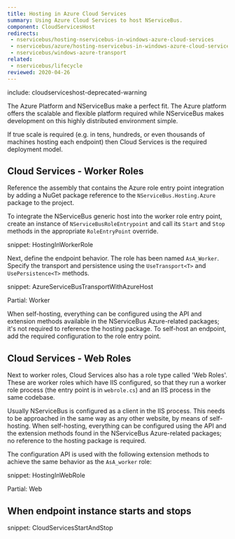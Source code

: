 ```yaml
---
title: Hosting in Azure Cloud Services
summary: Using Azure Cloud Services to host NServiceBus.
component: CloudServicesHost
redirects:
 - nservicebus/hosting-nservicebus-in-windows-azure-cloud-services
 - nservicebus/azure/hosting-nservicebus-in-windows-azure-cloud-services
 - nservicebus/windows-azure-transport
related:
 - nservicebus/lifecycle
reviewed: 2020-04-26
---
```


include: cloudserviceshost-deprecated-warning

The Azure Platform and NServiceBus make a perfect fit. The Azure platform offers the scalable and flexible platform required while NServiceBus makes development on this highly distributed environment simple.

If true scale is required (e.g. in tens, hundreds, or even thousands of machines hosting each endpoint) then Cloud Services is the required deployment model.

## Cloud Services - Worker Roles

Reference the assembly that contains the Azure role entry point integration by adding a NuGet package reference to the `NServiceBus.Hosting.Azure` package to the project.

To integrate the NServiceBus generic host into the worker role entry point, create an instance of `NServiceBusRoleEntrypoint` and call its `Start` and `Stop` methods in the appropriate `RoleEntryPoint` override.

snippet: HostingInWorkerRole

Next, define the endpoint behavior. The role has been named `AsA_Worker`. Specify the transport and persistence using the `UseTransport<T>` and `UsePersistence<T>` methods.

snippet: AzureServiceBusTransportWithAzureHost

Partial: Worker

When self-hosting, everything can be configured using the API and extension methods available in the NServiceBus Azure-related packages; it's not required to reference the hosting package. To self-host an endpoint, add the required configuration to the role entry point.


## Cloud Services - Web Roles

Next to worker roles, Cloud Services also has a role type called 'Web Roles'. These are worker roles which have IIS configured, so that they run a worker role process (the entry point is in `webrole.cs`) and an IIS process in the same codebase.

Usually NServiceBus is configured as a client in the IIS process. This needs to be approached in the same way as any other website, by means of self-hosting. When self-hosting, everything can be configured using the API and the extension methods found in the NServiceBus Azure-related packages; no reference to the hosting package is required.

The configuration API is used with the following extension methods to achieve the same behavior as the `AsA_worker` role:

snippet: HostingInWebRole

Partial: Web


## When endpoint instance starts and stops


snippet: CloudServicesStartAndStop